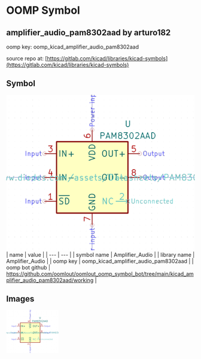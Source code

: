 # OOMP Symbol  
## amplifier_audio_pam8302aad  by arturo182  
  
oomp key: oomp_kicad_amplifier_audio_pam8302aad  
  
source repo at: [https://gitlab.com/kicad/libraries/kicad-symbols](https://gitlab.com/kicad/libraries/kicad-symbols)  
## Symbol  
  
[![working.png](working_600.png)](working.png)  
| name | value | 
| --- | --- | 
| symbol name | Amplifier_Audio | 
| library name | Amplifier_Audio | 
| oomp key | oomp_kicad_amplifier_audio_pam8302aad | 
| oomp bot github | https://github.com/oomlout/oomlout_oomp_symbol_bot/tree/main/kicad_amplifier_audio_pam8302aad/working | 
## Images  
  
[![working.png](working_140.png)](working.png)  
